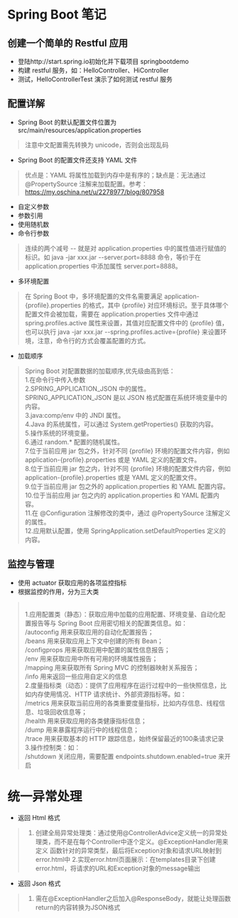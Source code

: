 # Spring Boot 笔记

## 创建一个简单的 Restful 应用
* 登陆http://start.spring.io初始化并下载项目 springbootdemo
* 构建 restful 服务，如：HelloController、HiController
* 测试，HelloControllerTest 演示了如何测试 restful 服务

## 配置详解
* Spring Boot 的默认配置文件位置为 src/main/resources/application.properties
> 注意中文配置需先转换为 unicode，否则会出现乱码
* Spring Boot 的配置文件还支持 YAML 文件
> 优点是：YAML 将属性加载到内存中是有序的；缺点是：无法通过 @PropertySource 注解来加载配置。参考：https://my.oschina.net/u/2278977/blog/807958
* 自定义参数
* 参数引用
* 使用随机数
* 命令行参数
> 连续的两个减号 -- 就是对 application.properties 中的属性值进行赋值的标识。如 java -jar xxx.jar --server.port=8888 命令，等价于在 application.properties 中添加属性 server.port=8888。
* 多环境配置
> 在 Spring Boot 中，多环境配置的文件名需要满足 application-{profile}.properties 的格式，其中 {profile} 对应环境标识。至于具体哪个配置文件会被加载，需要在 application.properties 文件中通过 spring.profiles.active 属性来设置，其值对应配置文件中的 {profile} 值，也可以执行 java -jar xxx.jar --spring.profiles.active={profile} 来设置环境，注意，命令行的方式会覆盖配置的方式。
* 加载顺序
> Spring Boot 对配置数据的加载顺序,优先级由高到低：<br/>1.在命令行中传入参数<br/>2.SPRING_APPLICATION_JSON 中的属性。SPRING_APPLICATION_JSON 是以 JSON 格式配置在系统环境变量中的内容。<br/>3.java:comp/env 中的 JNDI 属性。<br/>4.Java 的系统属性，可以通过 System.getProperties() 获取的内容。<br/>5.操作系统的环境变量。<br/>6.通过 random.* 配置的随机属性。<br/>7.位于当前应用 jar 包之外，针对不同 {profile} 环境的配置文件内容，例如 application-{profile}.properties 或是 YAML 定义的配置文件。<br/>8.位于当前应用 jar 包之内，针对不同 {profile} 环境的配置文件内容，例如 application-{profile}.properties 或是 YAML 定义的配置文件。<br/>9.位于当前应用 jar 包之外的 application.properties 和 YAML 配置内容。<br/>10.位于当前应用 jar 包之内的 application.properties 和 YAML 配置内容。<br/>11.在 @Configuration 注解修改的类中，通过 @PropertySource 注解定义的属性。<br/>12.应用默认配置，使用 SpringApplication.setDefaultProperties 定义的内容。

## 监控与管理
* 使用 actuator 获取应用的各项监控指标
* 根据监控的作用，分为三大类
> <br/>1.应用配置类（静态）：获取应用中加载的应用配置、环境变量、自动化配置报告等与 Spring Boot 应用密切相关的配置类信息。如：<br/>/autoconfig 用来获取应用的自动化配置报告；<br/>/beans 用来获取应用上下文中创建的所有 Bean；<br/>/configprops 用来获取应用中配置的属性信息报告；<br/>/env 用来获取应用中所有可用的环境属性报告；<br/>/mapping 用来获取所有 Spring MVC 的控制器映射关系报告；<br/>/info 用来返回一些应用自定义的信息
> <br/>2.度量指标类（动态）：提供了应用程序在运行过程中的一些快照信息，比如内存使用情况、HTTP 请求统计、外部资源指标等。如：<br/>/metrics 用来获取当前应用的各类重要度量指标，比如内存信息、线程信息、垃圾回收信息等；<br/>/health 用来获取应用的各类健康指标信息；<br/>/dump 用来暴露程序运行中的线程信息；<br/>/trace 用来获取基本的 HTTP 跟踪信息，始终保留最近的100条请求记录
> <br/>3.操作控制类：如：<br/>/shutdown 关闭应用，需要配置 endpoints.shutdown.enabled=true 来开启

# 统一异常处理
* 返回 Html 格式
> 1. 创建全局异常处理类：通过使用@ControllerAdvice定义统一的异常处理类，而不是在每个Controller中逐个定义。@ExceptionHandler用来定义
函数针对的异常类型，最后将Exception对象和请求URL映射到error.html中
> 2.实现error.html页面展示：在templates目录下创建error.html，将请求的URL和Exception对象的message输出

* 返回 Json 格式
> 1. 需在@ExceptionHandler之后加入@ResponseBody，就能让处理函数return的内容转换为JSON格式



